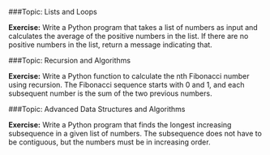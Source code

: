 

###Topic: Lists and Loops

**Exercise:**
Write a Python program that takes a list of numbers as input and calculates the average of the positive numbers in the list. If there are no positive numbers in the list, return a message indicating that.



###Topic: Recursion and Algorithms

**Exercise:**
Write a Python function to calculate the nth Fibonacci number using recursion. The Fibonacci sequence starts with 0 and 1, and each subsequent number is the sum of the two previous numbers.



###Topic: Advanced Data Structures and Algorithms

**Exercise:**
Write a Python program that finds the longest increasing subsequence in a given list of numbers. The subsequence does not have to be contiguous, but the numbers must be in increasing order.


